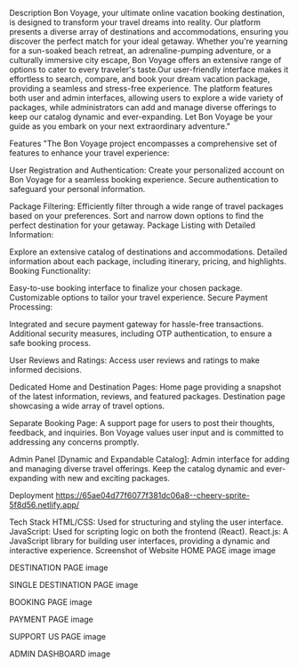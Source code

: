 Description
Bon Voyage, your ultimate online vacation booking destination, is designed to transform your travel dreams into reality. Our platform presents a diverse array of destinations and accommodations, ensuring you discover the perfect match for your ideal getaway. Whether you're yearning for a sun-soaked beach retreat, an adrenaline-pumping adventure, or a culturally immersive city escape, Bon Voyage offers an extensive range of options to cater to every traveler's taste.Our user-friendly interface makes it effortless to search, compare, and book your dream vacation package, providing a seamless and stress-free experience. The platform features both user and admin interfaces, allowing users to explore a wide variety of packages, while administrators can add and manage diverse offerings to keep our catalog dynamic and ever-expanding. Let Bon Voyage be your guide as you embark on your next extraordinary adventure."

Features
"The Bon Voyage project encompasses a comprehensive set of features to enhance your travel experience:

User Registration and Authentication:
Create your personalized account on Bon Voyage for a seamless booking experience. Secure authentication to safeguard your personal information.

Package Filtering:
Efficiently filter through a wide range of travel packages based on your preferences. Sort and narrow down options to find the perfect destination for your getaway. Package Listing with Detailed Information:

Explore an extensive catalog of destinations and accommodations.
Detailed information about each package, including itinerary, pricing, and highlights. Booking Functionality:

Easy-to-use booking interface to finalize your chosen package.
Customizable options to tailor your travel experience. Secure Payment Processing:

Integrated and secure payment gateway for hassle-free transactions.
Additional security measures, including OTP authentication, to ensure a safe booking process.

User Reviews and Ratings:
Access user reviews and ratings to make informed decisions.

Dedicated Home and Destination Pages:
Home page providing a snapshot of the latest information, reviews, and featured packages. Destination page showcasing a wide array of travel options.

Separate Booking Page:
A support page for users to post their thoughts, feedback, and inquiries. Bon Voyage values user input and is committed to addressing any concerns promptly.

Admin Panel [Dynamic and Expandable Catalog]:
Admin interface for adding and managing diverse travel offerings. Keep the catalog dynamic and ever-expanding with new and exciting packages.

Deployment
https://65ae04d77f6077f381dc06a8--cheery-sprite-5f8d56.netlify.app/

Tech Stack
HTML/CSS: Used for structuring and styling the user interface.
JavaScript: Used for scripting logic on both the frontend (React).
React.js: A JavaScript library for building user interfaces, providing a dynamic and interactive experience.
Screenshot of Website
HOME PAGE image image

DESTINATION PAGE image

SINGLE DESTINATION PAGE image

BOOKING PAGE image

PAYMENT PAGE image

SUPPORT US PAGE image

ADMIN DASHBOARD image
